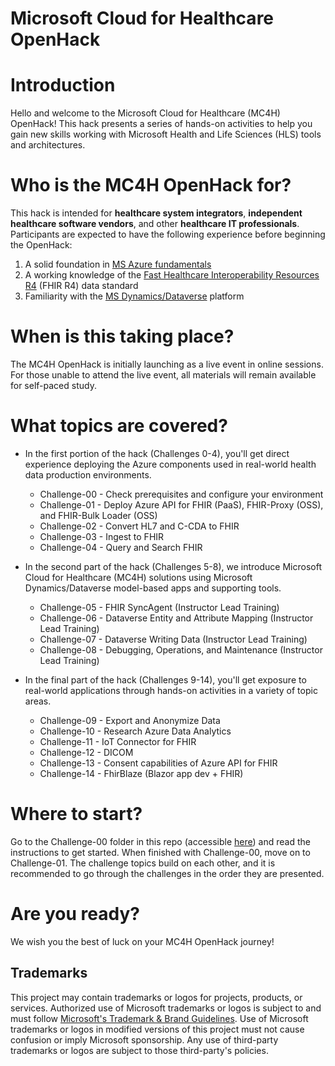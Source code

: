 # Microsoft Cloud for Healthcare OpenHack

# Introduction
Hello and welcome to the Microsoft Cloud for Healthcare (MC4H) OpenHack! This hack presents a series of hands-on activities to help you gain new skills working with Microsoft Health and Life Sciences (HLS) tools and architectures. 

# Who is the MC4H OpenHack for?
This hack is intended for **healthcare system integrators**, **independent healthcare software vendors**, and other **healthcare IT professionals**. Participants are expected to have the following experience before beginning the OpenHack:

1. A solid foundation in [MS Azure fundamentals](https://docs.microsoft.com/en-us/learn/paths/az-900-describe-cloud-concepts/)
2. A working knowledge of the [Fast Healthcare Interoperability Resources R4](https://hl7.org/fhir/R4/) (FHIR R4) data standard
3. Familiarity with the [MS Dynamics/Dataverse](https://powerplatform.microsoft.com/en-us/dataverse/) platform

# When is this taking place?

The MC4H OpenHack is initially launching as a live event in online sessions. For those unable to attend the live event, all materials will remain available for self-paced study.

# What topics are covered?

+ In the first portion of the hack (Challenges 0-4), you'll get direct experience deploying the Azure components used in real-world health data production environments.  

    + Challenge-00 - Check prerequisites and configure your environment
    + Challenge-01 - Deploy Azure API for FHIR (PaaS), FHIR-Proxy (OSS), and FHIR-Bulk Loader (OSS)
    + Challenge-02 - Convert HL7 and C-CDA to FHIR
    + Challenge-03 - Ingest to FHIR
    + Challenge-04 - Query and Search FHIR

+ In the second part of the hack (Challenges 5-8), we introduce Microsoft Cloud for Healthcare (MC4H) solutions using Microsoft Dynamics/Dataverse model-based apps and supporting tools.

    + Challenge-05 - FHIR SyncAgent (Instructor Lead Training)
    + Challenge-06 - Dataverse Entity and Attribute Mapping (Instructor Lead Training)
    + Challenge-07 - Dataverse Writing Data (Instructor Lead Training)
    + Challenge-08 - Debugging, Operations, and Maintenance (Instructor Lead Training)
    
+ In the final part of the hack (Challenges 9-14), you'll get exposure to real-world applications through hands-on activities in a variety of topic areas.

    + Challenge-09 - Export and Anonymize Data
    + Challenge-10 - Research Azure Data Analytics
    + Challenge-11 - IoT Connector for FHIR
    + Challenge-12 - DICOM
    + Challenge-13 - Consent capabilities of Azure API for FHIR
    + Challenge-14 - FhirBlaze (Blazor app dev + FHIR)

# Where to start?

Go to the Challenge-00 folder in this repo (accessible [here](./Challenge-00)) and read the instructions to get started. When finished with Challenge-00, move on to Challenge-01. The challenge topics build on each other, and it is recommended to go through the challenges in the order they are presented. 

# Are you ready?  

We wish you the best of luck on your MC4H OpenHack journey!

## Trademarks

This project may contain trademarks or logos for projects, products, or services. Authorized use of Microsoft 
trademarks or logos is subject to and must follow 
[Microsoft's Trademark & Brand Guidelines](https://www.microsoft.com/en-us/legal/intellectualproperty/trademarks/usage/general).
Use of Microsoft trademarks or logos in modified versions of this project must not cause confusion or imply Microsoft sponsorship.
Any use of third-party trademarks or logos are subject to those third-party's policies.
